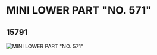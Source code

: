 # MINI LOWER PART "NO. 571"
## 15791
![MINI LOWER PART "NO. 571"](https://lc-www-live-s.legocdn.com/media/bricks/5/2/6057918.jpg)